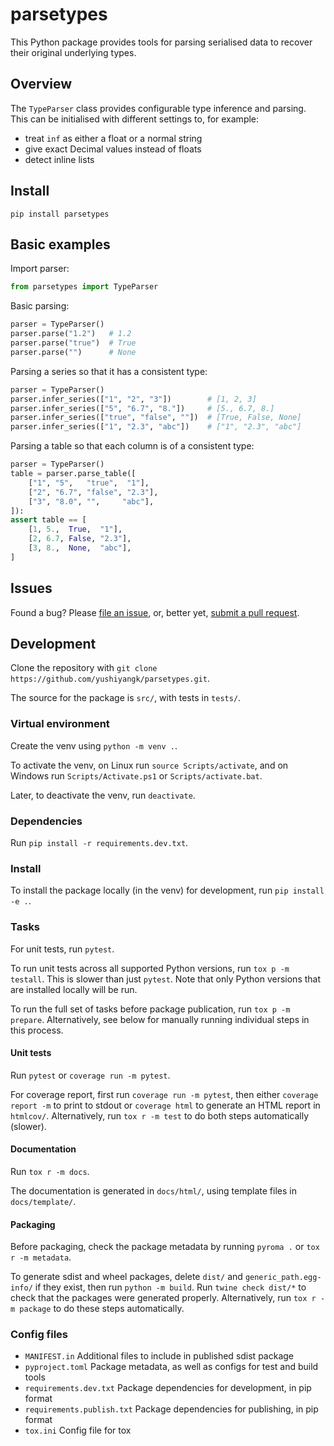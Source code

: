 # parsetypes

This Python package provides tools for parsing serialised data to recover their original underlying types.

## Overview

The `TypeParser` class provides configurable type inference and parsing. This can be initialised with different settings to, for example:
- treat `inf` as either a float or a normal string
- give exact Decimal values instead of floats
- detect inline lists

## Install

```
pip install parsetypes
```

## Basic examples

Import parser:
```python
from parsetypes import TypeParser
```

Basic parsing:
```python
parser = TypeParser()
parser.parse("1.2")   # 1.2
parser.parse("true")  # True
parser.parse("")      # None
```

Parsing a series so that it has a consistent type:
```python
parser = TypeParser()
parser.infer_series(["1", "2", "3"])        # [1, 2, 3]
parser.infer_series(["5", "6.7", "8."])     # [5., 6.7, 8.]
parser.infer_series(["true", "false", ""])  # [True, False, None]
parser.infer_series(["1", "2.3", "abc"])    # ["1", "2.3", "abc"]
```

Parsing a table so that each column is of a consistent type:
```python
parser = TypeParser()
table = parser.parse_table([
	["1", "5",   "true",  "1"],
	["2", "6.7", "false", "2.3"],
	["3", "8.0", "",     "abc"],
]):
assert table == [
	[1, 5.,  True,  "1"],
	[2, 6.7, False, "2.3"],
	[3, 8.,  None,  "abc"],
]
```

## Issues

Found a bug? Please [file an issue](https://github.com/yushiyangk/GPath/issues), or, better yet, [submit a pull request](https://github.com/yushiyangk/GPath/pulls).

## Development

Clone the repository with `git clone https://github.com/yushiyangk/parsetypes.git`.

The source for the package is `src/`, with tests in `tests/`.

### Virtual environment

Create the venv using `python -m venv .`.

To activate the venv, on Linux run `source Scripts/activate`, and on Windows run `Scripts/Activate.ps1` or `Scripts/activate.bat`.

Later, to deactivate the venv, run `deactivate`.

### Dependencies

Run `pip install -r requirements.dev.txt`.

### Install

To install the package locally (in the venv) for development, run `pip install -e .`.

### Tasks

For unit tests, run `pytest`.

To run unit tests across all supported Python versions, run `tox p -m testall`. This is slower than just `pytest`. Note that only Python versions that are installed locally will be run.

To run the full set of tasks before package publication, run `tox p -m prepare`. Alternatively, see below for manually running individual steps in this process.

#### Unit tests

Run `pytest` or `coverage run -m pytest`.

For coverage report, first run `coverage run -m pytest`, then either `coverage report -m` to print to stdout or `coverage html` to generate an HTML report in `htmlcov/`. Alternatively, run `tox r -m test` to do both steps automatically (slower).

#### Documentation

Run `tox r -m docs`.

The documentation is generated in `docs/html/`, using template files in `docs/template/`.

#### Packaging

Before packaging, check the package metadata by running `pyroma .` or `tox r -m metadata`.

To generate sdist and wheel packages, delete `dist/` and `generic_path.egg-info/` if they exist, then run `python -m build`. Run `twine check dist/*` to check that the packages were generated properly. Alternatively, run `tox r -m package` to do these steps automatically.

### Config files

- `MANIFEST.in` Additional files to include in published sdist package
- `pyproject.toml` Package metadata, as well as configs for test and build tools
- `requirements.dev.txt` Package dependencies for development, in pip format
- `requirements.publish.txt` Package dependencies for publishing, in pip format
- `tox.ini` Config file for tox
